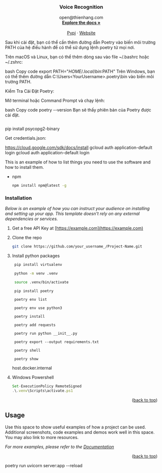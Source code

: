 <a id="readme-top"></a>

<br />
<div align="center">
  <a href="dev.thienhang.com">
    
  </a>

  <h3 align="center">Voice Recognition</h3>

  <p align="center">
    open@thienhang.com
    <br />
    <a href="https://python.thienhang.com"><strong>Explore the docs »</strong></a>
    <br />
    <br />
    <a href="https://pypi.org/project/tian_core/">Pypi</a>
    ·
    <a href="https://open.thienhang.com">Website</a>
  </p>
</div>

Sau khi cài đặt, bạn có thể cần thêm đường dẫn Poetry vào biến môi trường PATH của hệ điều hành để có thể sử dụng lệnh poetry từ mọi nơi.

Trên macOS và Linux, bạn có thể thêm dòng sau vào file ~/.bashrc hoặc ~/.zshrc:

bash
Copy code
export PATH="$HOME/.local/bin:$PATH"
Trên Windows, bạn có thể thêm đường dẫn C:\Users\<YourUsername>\.poetry\bin vào biến môi trường PATH.

Kiểm Tra Cài Đặt Poetry:

Mở terminal hoặc Command Prompt và chạy lệnh:

bash
Copy code
poetry --version
Bạn sẽ thấy phiên bản của Poetry được cài đặt.

```shell

```

pip install psycopg2-binary

Get credentials.json:

https://cloud.google.com/sdk/docs/install
gcloud auth application-default login
gcloud auth application-default login

This is an example of how to list things you need to use the software and how to install them.

- npm
  ```sh
  npm install npm@latest -g
  ```

### Installation

_Below is an example of how you can instruct your audience on installing and setting up your app. This template doesn't rely on any external dependencies or services._

1. Get a free API Key at [https://example.com](https://example.com)
2. Clone the repo
   ```sh
   git clone https://github.com/your_username_/Project-Name.git
   ```
3. Install python packages

   ```sh
    pip install virtualenv

    python -m venv .venv

    source .venv/bin/activate
   ```

   ```shell
    pip install poetry

    poetry env list

    poetry env use python3

    poetry install

    poetry add requests

    poetry run python __init__.py

    poetry export --output requirements.txt

    poetry shell

    poetry show

   ```

   host.docker.internal

4. Windows Powershell

   ```js
   Set-ExecutionPolicy RemoteSigned
   .\.venv\Scripts\activate.ps1

   ```

<p align="right">(<a href="#readme-top">back to top</a>)</p>

<!-- USAGE EXAMPLES -->

## Usage

Use this space to show useful examples of how a project can be used. Additional screenshots, code examples and demos work well in this space. You may also link to more resources.

_For more examples, please refer to the [Documentation](https://example.com)_

<p align="right">(<a href="#readme-top">back to top</a>)</p>

poetry run uvicorn server:app --reload
